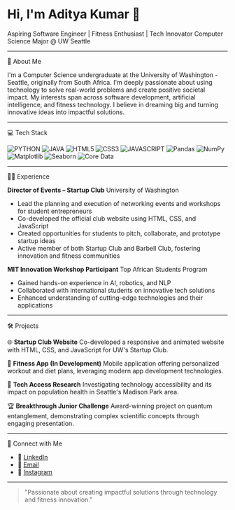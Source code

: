 # Hi, I'm Aditya Kumar 👋

Aspiring Software Engineer | Fitness Enthusiast | Tech Innovator
Computer Science Major @ UW Seattle

---

🚀 About Me

I'm a Computer Science undergraduate at the University of Washington - Seattle, originally from South Africa. I'm deeply passionate about using technology to solve real-world problems and create positive societal impact. My interests span across software development, artificial intelligence, and fitness technology. I believe in dreaming big and turning innovative ideas into impactful solutions.

---

💻 Tech Stack

![PYTHON](https://img.shields.io/badge/Python-3776AB?style=for-the-badge&logo=python&logoColor=white)
![JAVA](https://img.shields.io/badge/Java-ED8B00?style=for-the-badge&logo=openjdk&logoColor=white)
![HTML5](https://img.shields.io/badge/HTML5-E34F26?style=for-the-badge&logo=html5&logoColor=white)
![CSS3](https://img.shields.io/badge/CSS3-1572B6?style=for-the-badge&logo=css3&logoColor=white)
![JAVASCRIPT](https://img.shields.io/badge/JavaScript-F7DF1E?style=for-the-badge&logo=javascript&logoColor=black)
![Pandas](https://img.shields.io/badge/Pandas-150458?style=for-the-badge&logo=pandas&logoColor=white)
![NumPy](https://img.shields.io/badge/NumPy-013243?style=for-the-badge&logo=numpy&logoColor=white)
![Matplotlib](https://img.shields.io/badge/Matplotlib-E34F26?style=for-the-badge&logo=matplotlib&logoColor=white)
![Seaborn](https://img.shields.io/badge/Seaborn-4682B4?style=for-the-badge&logo=seaborn&logoColor=white)
![Core Data](https://img.shields.io/badge/Core_Data-4051B5?style=for-the-badge&logo=coredata&logoColor=white)

---

👨‍💻 Experience

**Director of Events – Startup Club**
University of Washington
- Lead the planning and execution of networking events and workshops for student entrepreneurs
- Co-developed the official club website using HTML, CSS, and JavaScript
- Created opportunities for students to pitch, collaborate, and prototype startup ideas
- Active member of both Startup Club and Barbell Club, fostering innovation and fitness communities

**MIT Innovation Workshop Participant**
Top African Students Program
- Gained hands-on experience in AI, robotics, and NLP
- Collaborated with international students on innovative tech solutions
- Enhanced understanding of cutting-edge technologies and their applications

---

🛠️ Projects

🌐 **Startup Club Website**
Co-developed a responsive and animated website with HTML, CSS, and JavaScript for UW's Startup Club.

💪 **Fitness App (In Development)**
Mobile application offering personalized workout and diet plans, leveraging modern app development technologies.

🔬 **Tech Access Research**
Investigating technology accessibility and its impact on population health in Seattle's Madison Park area.

🏆 **Breakthrough Junior Challenge**
Award-winning project on quantum entanglement, demonstrating complex scientific concepts through engaging presentation.

---

🤝 Connect with Me

- 🔗 [LinkedIn](https://www.linkedin.com/in/aditya-kumar05/)
- 📧 [Email](mailto:adideeavi1@gmail.com)
- 📱 [Instagram](https://instagram.com/adi.kumar._)

---

> "Passionate about creating impactful solutions through technology and fitness innovation."
